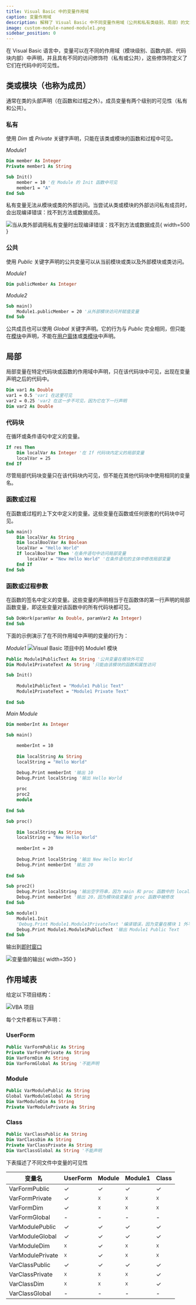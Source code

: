 ```yaml
---
title: Visual Basic 中的变量作用域
caption: 变量作用域
description: 解释了 Visual Basic 中不同变量作用域（公共和私有类级别、局部）的文章
image: custom-module-named-module1.png
sidebar_position: 0
---
```

在 Visual Basic 语言中，变量可以在不同的作用域（模块级别、函数内部、代码块内部）中声明，并且具有不同的访问修饰符（私有或公共），这些修饰符定义了它们在代码中的可见性。

## 类或模块（也称为成员）

通常在类的头部声明（在函数和过程之外）。成员变量有两个级别的可见性（私有和公共）。

### 私有

使用 *Dim* 或 *Private* 关键字声明，只能在该类或模块的函数和过程中可见。

*Module1*

```vb
Dim member As Integer
Private member1 As String

Sub Init()
    member = 10 '在 Module 的 Init 函数中可见
    member1 = "A"
End Sub
```

私有变量无法从模块或类的外部访问。当尝试从类或模块的外部访问私有成员时，会出现编译错误：找不到方法或数据成员。

![当从类外部调用私有变量时出现编译错误：找不到方法或数据成员](not-found-member-on-private-variable.png){ width=500 }

### 公共

使用 *Public* 关键字声明的公共变量可以从当前模块或类以及外部模块或类访问。

*Module1*
```vb
Dim publicMember As Integer
```

*Module2*
```vb
Sub main()
    Module1.publicMember = 20 '从外部模块访问并赋值变量
End Sub
```

公共成员也可以使用 *Global* 关键字声明。它的行为与 *Public* 完全相同，但只能在[模块](/docs/codestack/visual-basic/modules/)中声明，不能在[用户窗体](/docs/codestack/visual-basic/user-forms/)或[类模块](/docs/codestack/visual-basic/classes/)中声明。

## 局部

局部变量在特定代码块或函数的作用域中声明，只在该代码块中可见，出现在变量声明之后的代码中。

```vb
Dim var1 As Double
var1 = 0.5 'var1 在这里可见
var2 = 0.25 'var2 在这一步不可见，因为它在下一行声明
Dim var2 As Double
```

### 代码块
在循环或条件语句中定义的变量。

```vb
If res Then
    Dim localVar As Integer '在 If 代码块内定义的局部变量
    localVar = 25
End If
```

尽管局部代码块变量只在该代码块内可见，但不能在其他代码块中使用相同的变量名。

### 函数或过程

在函数或过程的上下文中定义的变量。这些变量在函数或任何嵌套的代码块中可见。

```vb
Sub main()
    Dim localVar As String
    Dim localBoolVar As Boolean
    localVar = "Hello World"
    If localBoolVar Then '在条件语句中访问局部变量
        localVar = "New Hello World" '在条件语句的主体中修改局部变量
    End If
End Sub
```

### 函数或过程参数

在函数的签名中定义的变量。这些变量的声明相当于在函数体的第一行声明的局部函数变量，即这些变量对该函数中的所有代码块都可见。

```vb
Sub DoWork(paramVar As Double, paramVar2 As Integer)
End Sub
```

下面的示例演示了在不同作用域中声明的变量的行为：

*Module1*
![Visual Basic 项目中的 Module1 模块](custom-module-named-module1.png)

```vb
Public Module1PublicText As String '公共变量在模块外可见
Dim Module1PrivateText As String '只能由该模块的函数和属性访问

Sub Init()
    
    Module1PublicText = "Module1 Public Text"
    Module1PrivateText = "Module1 Private Text"
    
End Sub
```



*Main Module*

```vb
Dim memberInt As Integer

Sub main()
    
    memberInt = 10
    
    Dim localString As String
    localString = "Hello World"

    Debug.Print memberInt '输出 10
    Debug.Print localString '输出 Hello World
    
    proc
    proc2
    module
    
End Sub

Sub proc()
    
    Dim localString As String
    localString = "New Hello World"
    
    memberInt = 20
    
    Debug.Print localString '输出 New Hello World
    Debug.Print memberInt '输出 20
    
End Sub

Sub proc2()
    Debug.Print localString '输出空字符串，因为 main 和 proc 函数中的 localString 局部变量在此作用域中不可见
    Debug.Print memberInt '输出 20，因为模块级变量在 proc 函数中被修改
End Sub

Sub module()
    Module1.Init
    'Debug.Print Module1.Module1PrivateText '编译错误，因为变量在模块 1 外不可见
    Debug.Print Module1.Module1PublicText '输出 Module1 Public Text
End Sub
```



输出到[即时窗口](/docs/codestack/visual-basic/vba/vba-editor/windows#immediate-window)

![变量值的输出](immediate-window-output.png){ width=350 }

## 作用域表

给定以下项目结构：

![VBA 项目](vb-project.png)

每个文件都有以下声明：

### UserForm

```vb
Public VarFormPublic As String
Private VarFormPrivate As String
Dim VarFormDim As String
Dim VarFormGlobal As String '不能声明
```

### Module

```vb
Public VarModulePublic As String
Global VarModuleGlobal As String
Dim VarModuleDim As String
Private VarModulePrivate As String
```

### Class

```vb
Public VarClassPublic As String
Dim VarClassDim As String
Private VarClassPrivate As String
Dim VarClassGlobal As String '不能声明
```

下表描述了不同文件中变量的可见性

|变量名|UserForm|Module|Module1|Class
|---|---|--|--|--|
VarFormPublic|✓|✓|✓|✓|
VarFormPrivate|✓|☓|☓|☓|
VarFormDim|✓|☓|☓|☓|
VarFormGlobal|-|-|-|-|
VarModulePublic|✓|✓|✓|✓|
VarModuleGlobal|✓|✓|✓|✓|
VarModuleDim|☓|✓|☓|☓|
VarModulePrivate|☓|✓|☓|☓|
VarClassPublic|✓|✓|✓|✓|
VarClassPrivate|☓|☓|☓|✓|
VarClassDim|☓|☓|☓|✓|
VarClassGlobal|-|-|-|-|